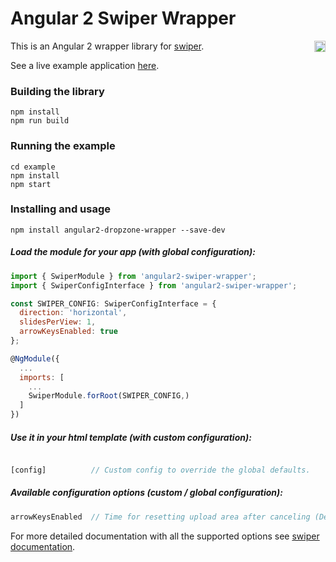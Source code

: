 # Angular 2 Swiper Wrapper

<a href="https://badge.fury.io/js/angular2-swiper-wrapper"><img src="https://badge.fury.io/js/angular2-swiper-wrapper.svg" align="right" alt="npm version" height="18"></a>

This is an Angular 2 wrapper library for [swiper](http://idangero.us/swiper/).

See a live example application <a href="https://zefoy.github.io/angular2-swiper-wrapper/">here</a>.

### Building the library

    npm install
    npm run build

### Running the example

    cd example
    npm install
    npm start

### Installing and usage

    npm install angular2-dropzone-wrapper --save-dev

##### Load the module for your app (with global configuration):

```javascript
import { SwiperModule } from 'angular2-swiper-wrapper';
import { SwiperConfigInterface } from 'angular2-swiper-wrapper';

const SWIPER_CONFIG: SwiperConfigInterface = {
  direction: 'horizontal',
  slidesPerView: 1,
  arrowKeysEnabled: true
};

@NgModule({
  ...
  imports: [
    ...
    SwiperModule.forRoot(SWIPER_CONFIG,)
  ]
})
```

##### Use it in your html template (with custom configuration):

```html
```

```javascript
[config]          // Custom config to override the global defaults.
```

##### Available configuration options (custom / global configuration):

```javascript
arrowKeysEnabled  // Time for resetting upload area after canceling (Default: null).

```

For more detailed documentation with all the supported options see [swiper documentation](http://idangero.us/swiper/api/).
